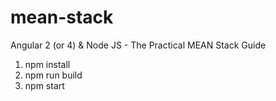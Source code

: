 # mean-stack
Angular 2 (or 4) &amp; Node JS - The Practical MEAN Stack Guide
1. npm install
2. npm run build
3. npm start
